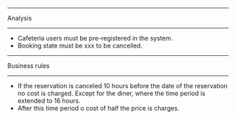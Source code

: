  ___________

Analysis
___________


  * Cafeteria users must be pre-registered in the system.
  * Booking state must be xxx to be cancelled.

_____________________

Business rules
_____________________


* If the reservation is canceled 10 hours before the date of the reservation
no cost is charged. Except for the diner, where the time period is extended to
16 hours.
* After this time period o cost of half the price is charges.
